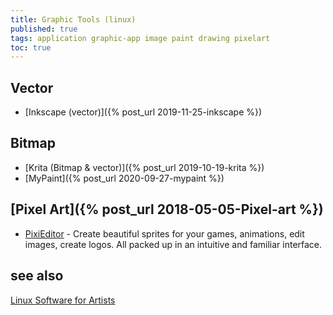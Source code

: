 ```yaml
---
title: Graphic Tools (linux)
published: true
tags: application graphic-app image paint drawing pixelart
toc: true
---
```

## Vector
- [Inkscape (vector)]({% post_url 2019-11-25-inkscape %})

## Bitmap
- [Krita (Bitmap & vector)]({% post_url 2019-10-19-krita %})
- [MyPaint]({% post_url 2020-09-27-mypaint %})

## [Pixel Art]({% post_url 2018-05-05-Pixel-art %})
- [PixiEditor](https://github.com/PixiEditor/PixiEditor?tab=readme-ov-file#the-only-2d-graphics-editor-youll-ever-need) - Create beautiful sprites for your games, animations, edit images, create logos. All packed up in an intuitive and familiar interface.


## see also
[Linux Software for Artists](http://www.linfo.org/software_artists.html)
